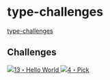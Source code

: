 # type-challenges

[type-challenges](https://github.com/type-challenges/type-challenges)

## Challenges

<a href="./questions/13-hello-world/template.ts">
  <img src="https://img.shields.io/badge/-13%E3%83%BBHello%20World-7aad0c" alt="13・Hello World" />
</a>

<a href="./questions/4-pick/template.ts">
  <img src="https://img.shields.io/badge/-4%E3%83%BBPick-7aad0c" alt="4・Pick" />
</a>

